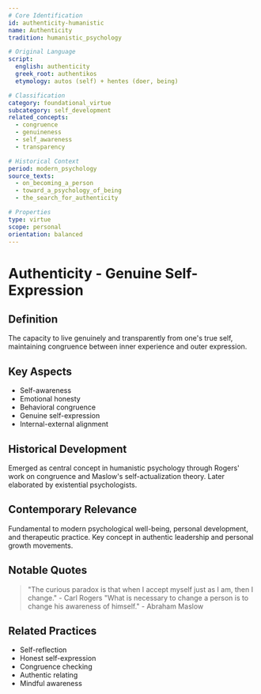 ```yaml
---
# Core Identification
id: authenticity-humanistic
name: Authenticity
tradition: humanistic_psychology

# Original Language
script:
  english: authenticity
  greek_root: authentikos
  etymology: autos (self) + hentes (doer, being)

# Classification
category: foundational_virtue
subcategory: self_development
related_concepts:
  - congruence
  - genuineness
  - self_awareness
  - transparency

# Historical Context
period: modern_psychology
source_texts:
  - on_becoming_a_person
  - toward_a_psychology_of_being
  - the_search_for_authenticity

# Properties
type: virtue
scope: personal
orientation: balanced
---
```


# Authenticity - Genuine Self-Expression

## Definition
The capacity to live genuinely and transparently from one's true self, maintaining congruence between inner experience and outer expression.

## Key Aspects
- Self-awareness
- Emotional honesty
- Behavioral congruence
- Genuine self-expression
- Internal-external alignment

## Historical Development
Emerged as central concept in humanistic psychology through Rogers' work on congruence and Maslow's self-actualization theory. Later elaborated by existential psychologists.

## Contemporary Relevance
Fundamental to modern psychological well-being, personal development, and therapeutic practice. Key concept in authentic leadership and personal growth movements.

## Notable Quotes
> "The curious paradox is that when I accept myself just as I am, then I change." - Carl Rogers
> "What is necessary to change a person is to change his awareness of himself." - Abraham Maslow

## Related Practices
- Self-reflection
- Honest self-expression
- Congruence checking
- Authentic relating
- Mindful awareness